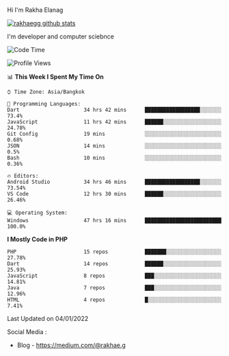 Hi I'm Rakha Elanag


[![rakhaegg github stats](https://github-readme-stats.vercel.app/api?username=rakhaegg)](https://github.com/rakhaegg/rakhaegg)

I'm developer and computer sciebnce



<!--START_SECTION:waka-->
![Code Time](http://img.shields.io/badge/Code%20Time-372%20hrs%2014%20mins-blue)

![Profile Views](http://img.shields.io/badge/Profile%20Views-0-blue)

📊 **This Week I Spent My Time On** 

```text
⌚︎ Time Zone: Asia/Bangkok

💬 Programming Languages: 
Dart                     34 hrs 42 mins      ██████████████████░░░░░░░   73.4% 
JavaScript               11 hrs 42 mins      ██████░░░░░░░░░░░░░░░░░░░   24.78% 
Git Config               19 mins             ░░░░░░░░░░░░░░░░░░░░░░░░░   0.68% 
JSON                     14 mins             ░░░░░░░░░░░░░░░░░░░░░░░░░   0.5% 
Bash                     10 mins             ░░░░░░░░░░░░░░░░░░░░░░░░░   0.36%

🔥 Editors: 
Android Studio           34 hrs 46 mins      ██████████████████░░░░░░░   73.54% 
VS Code                  12 hrs 30 mins      ██████░░░░░░░░░░░░░░░░░░░   26.46%

💻 Operating System: 
Windows                  47 hrs 16 mins      █████████████████████████   100.0%

```

**I Mostly Code in PHP** 

```text
PHP                      15 repos            ███████░░░░░░░░░░░░░░░░░░   27.78% 
Dart                     14 repos            ██████░░░░░░░░░░░░░░░░░░░   25.93% 
JavaScript               8 repos             ███░░░░░░░░░░░░░░░░░░░░░░   14.81% 
Java                     7 repos             ███░░░░░░░░░░░░░░░░░░░░░░   12.96% 
HTML                     4 repos             █░░░░░░░░░░░░░░░░░░░░░░░░   7.41%

```



 Last Updated on 04/01/2022
<!--END_SECTION:waka-->

Social Media : 
- Blog - https://medium.com/@rakhae.g
